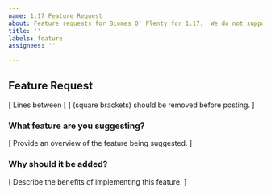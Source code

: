 ```yaml
---
name: 1.17 Feature Request
about: Feature requests for Biomes O' Plenty for 1.17.  We do not support older versions!
title: ''
labels: feature
assignees: ''

---
```


## Feature Request

[ Lines between [ ] (square brackets) should be removed before posting. ]</br>

### What feature are you suggesting?

[ Provide an overview of the feature being suggested. ]</br>

### Why should it be added?

[ Describe the benefits of implementing this feature. ]</br>
